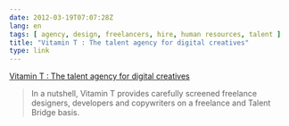 ```yaml
---
date: 2012-03-19T07:07:28Z
lang: en
tags: [ agency, design, freelancers, hire, human resources, talent ]
title: "Vitamin T : The talent agency for digital creatives"
type: link
---
```


[Vitamin T : The talent agency for digital
creatives](http://vitamintalent.com/)

> In a nutshell, Vitamin T provides carefully screened freelance
> designers, developers and copywriters on a freelance and Talent Bridge
> basis.

